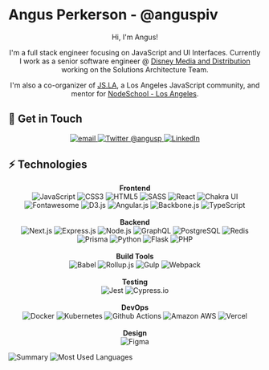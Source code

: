 # Angus Perkerson - @anguspiv  

<p align="center">
Hi, I'm Angus!
</p>
<p align="center">
I'm a full stack engineer focusing on JavaScript and UI Interfaces. Currently I work as a senior software engineer @ <a href="https://dmedmedia.disney.com/about-dmed">Disney Media and Distribution</a> working on the Solutions Architecture Team.
</p>
<p align="center">
I'm also a co-organizer of <a href="https://js.la">JS.LA</a>, a Los Angeles JavaScript community, and mentor for <a href="https://nodeschool.io/los-angeles">NodeSchool - Los Angeles</a>.
</p>

## 📱 Get in Touch

<p align="center">
  <a href="mailto:angusp@angusp.com">
    <img alt="email" src="https://img.shields.io/badge/Gmail-D14836?style=for-the-badge&logo=gmail&logoColor=white" />
   </a>
  <a href="https://twitter.com/angusp">
    <img alt="Twitter @angusp" src="https://img.shields.io/badge/Twitter-1DA1F2?style=for-the-badge&logo=twitter&logoColor=white" />
  </a>
  <a href="https://www.linkedin.com/in/aperkerson/">
    <img alt="LinkedIn" src="https://img.shields.io/badge/LinkedIn-0077B5?style=for-the-badge&logo=linkedin&logoColor=white" />
  </a>
</p>

## ⚡ Technologies

<p align="center">
  <b>Frontend</b>
  <br />
  <img alt="JavaScript" src="https://img.shields.io/badge/JavaScript-323330?style=for-the-badge&logo=javascript&logoColor=F7DF1E" />
  <img alt="CSS3" src="https://img.shields.io/badge/CSS3-1572B6?style=for-the-badge&logo=css3&logoColor=white" />
  <img alt="HTML5" src="https://img.shields.io/badge/HTML5-E34F26?style=for-the-badge&logo=html5&logoColor=white" />
  <img alt="SASS" src="https://img.shields.io/badge/Sass-CC6699?style=for-the-badge&logo=sass&logoColor=white" />
  <img alt="React" src="https://img.shields.io/badge/semantic%20ui%20react-35BDB2?style=for-the-badge&logo=semanticuireact&logoColor=white" />
  <img alt="Chakra UI" src="https://img.shields.io/badge/Chakra--UI-319795?style=for-the-badge&logo=chakra-ui&logoColor=white" />
  <img alt="Fontawesome" src="https://img.shields.io/badge/Font_Awesome-339AF0?style=for-the-badge&logo=fontawesome&logoColor=white" />
  <img alt="D3.js" src="https://img.shields.io/badge/d3.js-F9A03C?style=for-the-badge&logo=d3.js&logoColor=white" />
  <img alt="Angular.js" src="https://img.shields.io/badge/AngularJS-E23237?style=for-the-badge&logo=angularjs&logoColor=white" />
  <img alt="Backbone.js" src="https://img.shields.io/badge/backbone%20js-0071B5?style=for-the-badge&logo=backbone.js&logoColor=white" />
  <img alt="TypeScript" src="https://img.shields.io/badge/TypeScript-007ACC?style=for-the-badge&logo=typescript&logoColor=white" />
  <br />
  <br />
  <b>Backend</b>
  <br />
  <img alt="Next.js" src="https://img.shields.io/badge/next.js-000000?style=for-the-badge&logo=nextdotjs&logoColor=white" />
  <img alt="Express.js" src="https://img.shields.io/badge/Express.js-000000?style=for-the-badge&logo=express&logoColor=white" />
  <img alt="Node.js" src="https://img.shields.io/badge/Node.js-339933?style=for-the-badge&logo=nodedotjs&logoColor=white" />
  <img alt="GraphQL" src="https://img.shields.io/badge/GraphQl-E10098?style=for-the-badge&logo=graphql&logoColor=white" />
  <img alt="PostgreSQL" src="https://img.shields.io/badge/PostgreSQL-316192?style=for-the-badge&logo=postgresql&logoColor=white" />
  <img alt="Redis" src="https://img.shields.io/badge/redis-%23DD0031.svg?&style=for-the-badge&logo=redis&logoColor=white" />
  <img alt="Prisma" src="https://img.shields.io/badge/Prisma-3982CE?style=for-the-badge&logo=Prisma&logoColor=white" />
  <img alt="Python" src="https://img.shields.io/badge/Python-FFD43B?style=for-the-badge&logo=python&logoColor=blue" />
  <img alt="Flask" src="https://img.shields.io/badge/Flask-000000?style=for-the-badge&logo=flask&logoColor=white" />
  <img alt="PHP" src="https://img.shields.io/badge/PHP-777BB4?style=for-the-badge&logo=php&logoColor=white" />
  <br />
  <br />
  <b>Build Tools</b>
  <br />
  <img alt="Babel" src="https://img.shields.io/badge/Babel-F9DC3E?style=for-the-badge&logo=babel&logoColor=white" />
  <img alt="Rollup.js" src="https://img.shields.io/badge/Rollup.js-EC4A3F?style=for-the-badge&logo=rollup.js&logoColor=white" />
  <img alt="Gulp" src="https://img.shields.io/badge/Gulp-CF4647?style=for-the-badge&logo=gulp&logoColor=white" />
  <img alt="Webpack" src="https://img.shields.io/badge/Webpack-8DD6F9?style=for-the-badge&logo=Webpack&logoColor=white" />
  <br />
  <br />
  <b>Testing</b>
  <br />
  <img alt="Jest" src="https://img.shields.io/badge/Jest-C21325?style=for-the-badge&logo=jest&logoColor=white" />
  <img alt="Cypress.io" src="https://img.shields.io/badge/Cypress-17202C?style=for-the-badge&logo=cypress&logoColor=white" />
  <br />
  <br />
  <b>DevOps</b>
  <br />
  <img alt="Docker" src="https://img.shields.io/badge/Docker-2CA5E0?style=for-the-badge&logo=docker&logoColor=white" />
  <img alt="Kubernetes" src="https://img.shields.io/badge/kubernetes-326ce5.svg?&style=for-the-badge&logo=kubernetes&logoColor=white" />
  <img alt="Github Actions" src="https://img.shields.io/badge/GitHub_Actions-2088FF?style=for-the-badge&logo=github-actions&logoColor=white" />
  <img alt="Amazon AWS" src="https://img.shields.io/badge/Amazon_AWS-FF9900?style=for-the-badge&logo=amazonaws&logoColor=white" />
  <img alt="Vercel" src="https://img.shields.io/badge/Vercel-000000?style=for-the-badge&logo=vercel&logoColor=white" />
  <br />
  <br />
  <b>Design</b>
  <br />
  <img alt="Figma" src="https://img.shields.io/badge/Figma-F24E1E?style=for-the-badge&logo=figma&logoColor=white" />
</p>
<p>
  <img alt="Summary" src="https://github-profile-summary-cards.vercel.app/api/cards/profile-details?username=anguspiv&theme=vue" />
  <img alt="Most Used Languages" src="https://github-readme-stats.vercel.app/api/top-langs/?username=anguspiv" />
</p>


<!--
**anguspiv/anguspiv** is a ✨ _special_ ✨ repository because its `README.md` (this file) appears on your GitHub profile.

Here are some ideas to get you started:

- 🔭 I’m currently working on ...
- 🌱 I’m currently learning ...
- 👯 I’m looking to collaborate on ...
- 🤔 I’m looking for help with ...
- 💬 Ask me about ...
- 📫 How to reach me: ...
- 😄 Pronouns: ...
- ⚡ Fun fact: ...
-->
